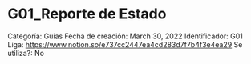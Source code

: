# G01_Reporte de Estado

Categoría: Guías
Fecha de creación: March 30, 2022
Identificador: G01
Liga: https://www.notion.so/e737cc2447ea4cd283d7f7b4f3e4ea29
Se utiliza?: No